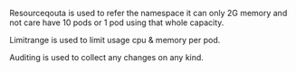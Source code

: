 Resourceqouta is used to refer the namespace it can only 2G memory and not care have 10 pods or 1 pod using that whole capacity.

Limitrange is used to limit usage cpu & memory per pod.

Auditing is used to collect any changes on any kind.
